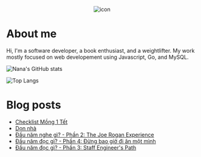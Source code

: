 <p align="center">
 <img width="auto" src="https://res.cloudinary.com/japananh/image/upload/v1638498299/Group_7_ltvipi.png" align="center" alt="icon" />
</p>

# About me

Hi, I'm a software developer, a book enthusiast, and a weightlifter. My work mostly focused on web developement using Javascript, Go, and MySQL.

![Nana's GitHub stats](https://github-readme-stats.vercel.app/api?username=japananh&theme=buefy&show_icons=true)

![Top Langs](https://github-readme-stats.vercel.app/api/top-langs/?username=japananh&layout=compact)

# Blog posts
<!-- BLOG-POST-LIST:START -->
- [Checklist Mồng 1 Tết](https://nanacoder.hashnode.dev/checklist-mong-1-tet)
- [Dọn nhà](https://nanacoder.hashnode.dev/don-nha)
- [Đầu năm nghe gì? - Phần 2: The Joe Rogan Experience](https://nanacoder.hashnode.dev/dau-nam-nghe-gi-phan-2-the-joe-rogan-experience)
- [Đầu năm đọc gì? - Phần 4: Đừng bao giờ đi ăn một mình](https://nanacoder.hashnode.dev/dau-nam-doc-gi-phan-4-dung-bao-gio-di-an-mot-minh)
- [Đầu năm đọc gì? - Phần 3: Staff Engineer&#39;s Path](https://nanacoder.hashnode.dev/dau-nam-doc-gi-phan-3-staff-engineers-path)
<!-- BLOG-POST-LIST:END -->
